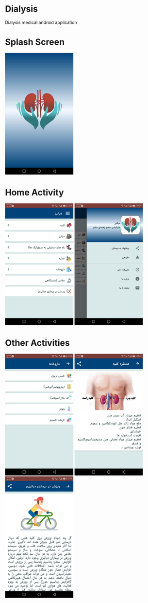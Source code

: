 # Dialysis
Dialysis medical android application

# Splash Screen
<img src="/Images/splash_screen.jpg" height="400">

# Home Activity
<img src="/Images/HomeActivity.jpg" height="400"> <img src="/Images/NavigationDrawer.jpg" height="400">

# Other Activities
<img src="/Images/Drug.jpg" height="400"> <img src="/Images/MainActivity.jpg" height="400"> <img src="/Images/Sport.jpg" height="400">
